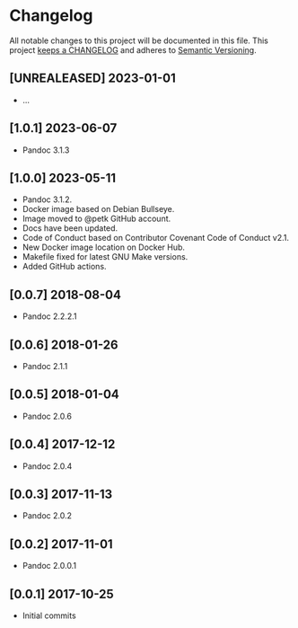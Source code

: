 # Changelog

All notable changes to this project will be documented in this file. This project
[keeps a CHANGELOG](http://keepachangelog.com/) and adheres to
[Semantic Versioning](http://semver.org/).

## [UNREALEASED] 2023-01-01

* ...

## [1.0.1] 2023-06-07

* Pandoc 3.1.3

## [1.0.0] 2023-05-11

* Pandoc 3.1.2.
* Docker image based on Debian Bullseye.
* Image moved to @petk GitHub account.
* Docs have been updated.
* Code of Conduct based on Contributor Covenant Code of Conduct v2.1.
* New Docker image location on Docker Hub.
* Makefile fixed for latest GNU Make versions.
* Added GitHub actions.

## [0.0.7] 2018-08-04

* Pandoc 2.2.2.1

## [0.0.6] 2018-01-26

* Pandoc 2.1.1

## [0.0.5] 2018-01-04

* Pandoc 2.0.6

## [0.0.4] 2017-12-12

* Pandoc 2.0.4

## [0.0.3] 2017-11-13

* Pandoc 2.0.2

## [0.0.2] 2017-11-01

* Pandoc 2.0.0.1

## [0.0.1] 2017-10-25

* Initial commits
